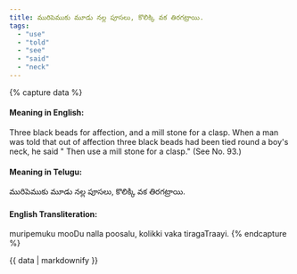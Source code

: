 ```yaml
---
title: మురిపెముకు మూడు నల్ల పూసలు, కొలిక్కి వక తిరగట్రాయి.
tags:
  - "use"
  - "told"
  - "see"
  - "said"
  - "neck"
---
```


{% capture data %}
#### Meaning in English:
Three black beads for affection, and a mill stone for a clasp.
When a man was told that out of affection three black beads had been tied round a boy's neck, he said " Then use a mill stone for a clasp."
(See No. 93.)

#### Meaning in Telugu:
మురిపెముకు మూడు నల్ల పూసలు, కొలిక్కి వక తిరగట్రాయి.

#### English Transliteration:
muripemuku mooDu nalla poosalu, kolikki vaka tiragaTraayi.
{% endcapture %}

<div class="notice">{{ data | markdownify }}</div>

